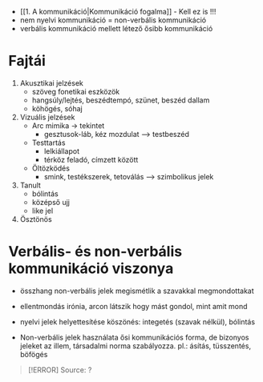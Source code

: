 - [[1. A kommunikáció|Kommunikáció fogalma]] - Kell ez is !!!
- nem nyelvi kommunikáció = non-verbális kommunikáció
- verbális kommunikáció mellett létező ősibb kommunikáció

# Fajtái

1. Akusztikai jelzések
	- szöveg fonetikai eszközök
	- hangsúly/lejtés, beszédtempó, szünet, beszéd dallam
	- köhögés, sóhaj
2. Vizuális jelzések
	- Arc mimika -> tekintet
		- gesztusok-láb, kéz mozdulat —> testbeszéd
	- Testtartás
		- lelkiállapot
		- térköz feladó, címzett között
	- Öltözködés
		- smink, testékszerek, tetoválás —> szimbolikus jelek
3. Tanult
	- bólintás
	- középső ujj
	- like jel
4. Ösztönös

# Verbális- és non-verbális kommunikáció viszonya

- összhang
	non-verbális jelek megismétlik a szavakkal megmondottakat
- ellentmondás
	irónia, arcon látszik hogy mást gondol, mint amit mond
- nyelvi jelek helyettesítése
	köszönés: integetés (szavak nélkül), bólintás

- Non-verbális jelek használata ősi kommunikációs forma, de bizonyos jeleket az illem, társadalmi norma szabályozza. 
	pl.: ásítás, tüsszentés, böfögés

> [!ERROR] Source: ?
